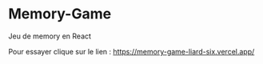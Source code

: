 # Memory-Game

Jeu de memory en React

Pour essayer clique sur le lien :
https://memory-game-liard-six.vercel.app/

